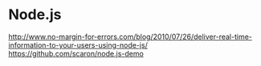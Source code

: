 # Node.js


http://www.no-margin-for-errors.com/blog/2010/07/26/deliver-real-time-information-to-your-users-using-node-js/
https://github.com/scaron/node.js-demo